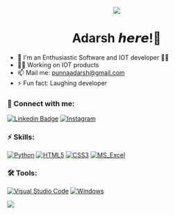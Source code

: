 <p align="center"><img src="https://user-images.githubusercontent.com/112575126/235303194-ac77b7e4-8af8-4b1a-8cfc-33cde72fd45e.gif"></p><h1 align="center">Adarsh 𝙝𝙚𝙧𝙚!👋
</h1>

- 🔭 I'm an Enthusiastic Software and IOT developer 🧑‍💻
- 👷‍♂️ Working on IOT products
- 📫 Mail me: [punnaadarsh@gmail.com](mailto:punnaadarsh@gmail.com)
- ⚡ Fun fact: Laughing developer

### 🔗 Connect with me:

[![Linkedin Badge](https://img.shields.io/badge/-Punna%20Adarsh-blue?logo=Linkedin&logoColor=white&link=https://www.linkedin.com/in/punna-tharun/)](https://www.linkedin.com/in/punna-adarsh/)
[![Instagram](https://img.shields.io/badge/@____adarsh____-%23FC5635.svg?logo=Instagram&logoColor=white)](https://www.instagram.com/_______adxrsh.________/)

### ⚡ Skills:
[![Python](https://img.shields.io/badge/-Python-yellow?logo=Python)](#)
[![HTML5](https://img.shields.io/badge/-html5-5e5e5e?logo=HTML5)](#)
[![CSS3](https://img.shields.io/badge/-css3-5e5e5e?logo=CSS3)](#)
[![MS_Excel](https://img.shields.io/badge/-Excel-09B755?logo=Microsoft+Excel)](#)


### 🛠 Tools:
<p>
  <a href="#"><img alt="Visual Studio Code" src="https://img.shields.io/badge/Visual%20Studio%20Code-0078d7.svg?logo=visual-studio-code&logoColor=white"></a>
  <a href="#"><img alt="Windows" src="https://img.shields.io/badge/Windows-0078D6?logo=windows&logoColor=white"></a>
</p>


<img align= "left" src="https://user-images.githubusercontent.com/112575126/232461898-cb1c2cf5-a8dc-46c6-b7ac-4c0adf145f6e.gif" />
  

